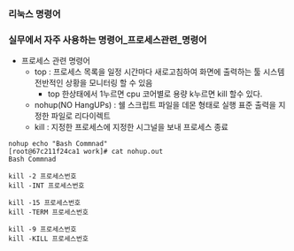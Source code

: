 ### 리눅스 명령어
### 실무에서 자주 사용하는 명령어_프로세스관련_명령어
- 프로세스 관련 명령어
    - top : 프로세스 목록을 일정 시간마다 새로고침하여 화면에 출력하는 툴 시스템 전반적인 상황을 모니터링 할 수 있음
      - top 한상태에서 1누르면 cpu 코어별로 용량 k누르면 kill 할수 있다.
    - nohup(NO HangUPs) : 쉘 스크립트 파일을 데몬 형태로 실행 표준 출력을 지정한 파일로 리다이렉트
    - kill : 지정한 프로세스에 지정한 시그널을 보내 프로세스 종료
  
```shell
nohup echo "Bash Commnad"
[root@67c211f24ca1 work]# cat nohup.out
Bash Commnad

kill -2 프로세스번호
kill -INT 프로세스번호

kill -15 프로세스번호
kill -TERM 프로세스번호

kill -9 프로세스번호
kill -KILL 프로세스번호
```